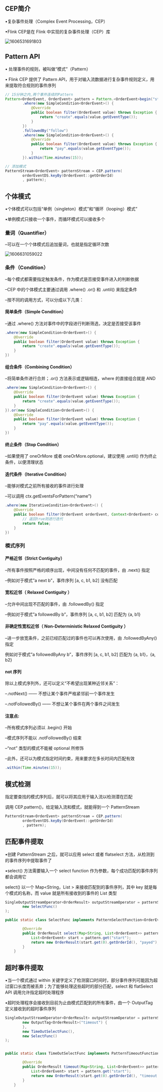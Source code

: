 ## CEP简介

•复杂事件处理（Complex Event Processing，CEP）

•Flink CEP是在 Flink 中实现的复杂事件处理（CEP）库

![1606531691803](D:\大数据查询资料\flink\photo\%5CUsers%5Cyhm%5CAppData%5CRoaming%5CTypora%5Ctypora-user-images%5C1606531691803.png)

## Pattern API

• 处理事件的规则，被叫做“模式”（Pattern）

• Flink CEP 提供了 Pattern API，用于对输入流数据进行复杂事件规则定义，用来提取符合规则的事件序列

```java
// 15分钟之内,两个事件连续的Pattern
Pattern<OrderEvent, OrderEvent> pattern = Pattern.<OrderEvent>begin("start")
        .where(new SimpleCondition<OrderEvent>() {
            @Override
            public boolean filter(OrderEvent value) throws Exception {
                return "create".equals(value.getEventType());
            }
        })
        .followedBy("follow")
        .where(new SimpleCondition<OrderEvent>() {
            @Override
            public boolean filter(OrderEvent value) throws Exception {
                return "pay".equals(value.getEventType());
            }
        }).within(Time.minutes(15));

// 添加模式
PatternStream<OrderEvent> patternStream = CEP.pattern(
        orderEventDS.keyBy(OrderEvent::getOrderId)
        , pattern);
```



## 个体模式

•个体模式可以包括“单例（singleton）模式”和“循环（looping）模式”

•单例模式只接收一个事件，而循环模式可以接收多个

### 量词（Quantifier）



–可以在一个个体模式后追加量词，也就是指定循环次数



![1606631059022](D:\大数据查询资料\flink\photo\%5CUsers%5Cyhm%5CAppData%5CRoaming%5CTypora%5Ctypora-user-images%5C1606631059022.png)

### 条件（Condition）

–每个模式都需要指定触发条件，作为模式是否接受事件进入的判断依据

–CEP 中的个体模式主要通过调用 .where()  .or() 和 .until() 来指定条件

–按不同的调用方式，可以分成以下几类：

#### 简单条件（Simple Condition）

–通过 .where() 方法对事件中的字段进行判断筛选，决定是否接受该事件

```java
.where(new SimpleCondition<OrderEvent>() {
    @Override
    public boolean filter(OrderEvent value) throws Exception {
        return "create".equals(value.getEventType());
    }
})
```

#### 组合条件（Combining Condition）

–将简单条件进行合并；.or() 方法表示或逻辑相连，where 的直接组合就是 AND

```java
.where(new SimpleCondition<OrderEvent>() {
    @Override
    public boolean filter(OrderEvent value) throws Exception {
        return "create".equals(value.getEventType());
    }
}).or(new SimpleCondition<OrderEvent>() {
    @Override
    public boolean filter(OrderEvent value) throws Exception {
        return "pay".equals(value.getEventType());
    }
})
```

#### 终止条件（Stop Condition）

–如果使用了 oneOrMore 或者 oneOrMore.optional，建议使用 .until() 作为终止条件，以便清理状态

#### 迭代条件（Iterative Condition）

–能够对模式之前所有接收的事件进行处理

–可以调用 ctx.getEventsForPattern(“name”)

```java
.where(new IterativeCondition<OrderEvent>() {
    @Override
    public boolean filter(OrderEvent orderEvent, Context<OrderEvent> context) throws Exception {
        // 返回true则进行迭代
        return false;
    }
})
```

### 模式序列

#### 严格近邻（Strict Contiguity）

–所有事件按照严格的顺序出现，中间没有任何不匹配的事件，由 .next() 指定

–例如对于模式”a  next b”，事件序列 [a, c, b1, b2] 没有匹配

#### 宽松近邻（ Relaxed Contiguity ）

–允许中间出现不匹配的事件，由 .followedBy() 指定

–例如对于模式”a followedBy b”，事件序列 [a, c, b1, b2] 匹配为 {a, b1}

#### 非确定性宽松近邻（ Non-Deterministic Relaxed Contiguity ）

–进一步放宽条件，之前已经匹配过的事件也可以再次使用，由 .followedByAny() 指定

例如对于模式”a followedByAny b”，事件序列 [a, c, b1, b2] 匹配为 {a, b1}，{a, b2}

#### not 序列

除以上模式序列外，还可以定义“不希望出现某种近邻关系”：

–.notNext()  —— 不想让某个事件严格紧邻前一个事件发生

–.notFollowedBy() —— 不想让某个事件在两个事件之间发生

#### 注意点:

–所有模式序列必须以 .begin() 开始

–模式序列不能以 .notFollowedBy() 结束

–“not” 类型的模式不能被 optional 所修饰

–此外，还可以为模式指定时间约束，用来要求在多长时间内匹配有效

```java
.within(Time.minutes(15));
```

## 模式检测

指定要查找的模式序列后，就可以将其应用于输入流以检测潜在匹配

调用 CEP.pattern()，给定输入流和模式，就能得到一个 PatternStream

```java
PatternStream<OrderEvent> patternStream = CEP.pattern(
        orderEventDS.keyBy(OrderEvent::getOrderId)
        , pattern);
```

## 匹配事件提取

•创建 PatternStream 之后，就可以应用 select 或者 flatselect 方法，从检测到的事件序列中提取事件了

•select() 方法需要输入一个 select function 作为参数，每个成功匹配的事件序列都会调用它

select() 以一个 Map<String，List <IN>> 来接收匹配到的事件序列，其中 key 就是每个模式的名称，而 value 就是所有接收到的事件的 List 类型

```java
SingleOutputStreamOperator<OrderResult> outputStreamOperator = patternStream.select(
        new SelectFunc()
);

public static class SelectFunc implements PatternSelectFunction<OrderEvent, OrderResult> {

        @Override
        public OrderResult select(Map<String, List<OrderEvent>> pattern) throws Exception {
            List<OrderEvent> start = pattern.get("start");
            return new OrderResult(start.get(0).getOrderId(), "payed");
        }
    }
```

## 超时事件提取

•当一个模式通过 within 关键字定义了检测窗口时间时，部分事件序列可能因为超过窗口长度而被丢弃；为了能够处理这些超时的部分匹配，select 和 flatSelect API 调用允许指定超时处理程序

•超时处理程序会接收到目前为止由模式匹配到的所有事件，由一个 OutputTag 定义接收到的超时事件序列

```java
SingleOutputStreamOperator<OrderResult> outputStreamOperator = patternStream.select(
        new OutputTag<OrderResult>("timeout") {
        },
        new TimeOutSelectFunc(),
        new SelectFunc()
);


public static class TimeOutSelectFunc implements PatternTimeoutFunction<OrderEvent, OrderResult> {

        @Override
        public OrderResult timeout(Map<String, List<OrderEvent>> pattern, long timeoutTimestamp) throws Exception {
            List<OrderEvent> start = pattern.get("start");
            return new OrderResult(start.get(0).getOrderId(), "timeout " + timeoutTimestamp);
        }
    }
```

